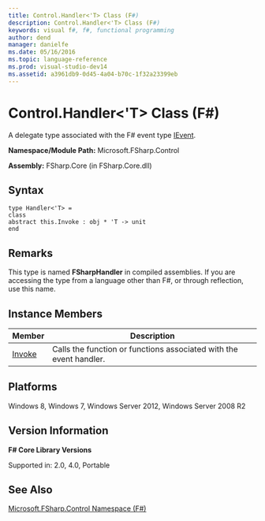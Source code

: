```yaml
---
title: Control.Handler<'T> Class (F#)
description: Control.Handler<'T> Class (F#)
keywords: visual f#, f#, functional programming
author: dend
manager: danielfe
ms.date: 05/16/2016
ms.topic: language-reference
ms.prod: visual-studio-dev14
ms.assetid: a3961db9-0d45-4a04-b70c-1f32a23399eb 
---
```


# Control.Handler<'T> Class (F#)

A delegate type associated with the F# event type [IEvent](https://msdn.microsoft.com/library/7976554f-9aa8-451f-a69d-d4670c064432).

**Namespace/Module Path:** Microsoft.FSharp.Control

**Assembly:** FSharp.Core (in FSharp.Core.dll)


## Syntax

```
type Handler<'T> =
class
abstract this.Invoke : obj * 'T -> unit
end
```

## Remarks
This type is named **FSharpHandler** in compiled assemblies. If you are accessing the type from a language other than F#, or through reflection, use this name.


## Instance Members


|Member|Description|
|------|-----------|
|[Invoke](https://msdn.microsoft.com/library/0f42e201-6463-4d42-a659-44f29138b4cd)|Calls the function or functions associated with the event handler.|

## Platforms
Windows 8, Windows 7, Windows Server 2012, Windows Server 2008 R2


## Version Information
**F# Core Library Versions**

Supported in: 2.0, 4.0, Portable




## See Also
[Microsoft.FSharp.Control Namespace &#40;F&#35;&#41;](Microsoft.FSharp.Control-Namespace-%5BFSharp%5D.md)


